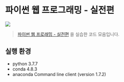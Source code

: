 # 파이썬 웹 프로그래밍 - 실전편
![](http://www.hanbit.co.kr/data/books/B7703021280_l.jpg)

> [파이썬 웹 프로래밍 - 실전편](http://www.hanbit.co.kr/store/books/look.php?p_code=B7703021280) 을 실습한 코드 모음입니다.

## 실행 환경
- python 3.7.7
- conda 4.8.3
- anaconda Command line client (version 1.7.2)